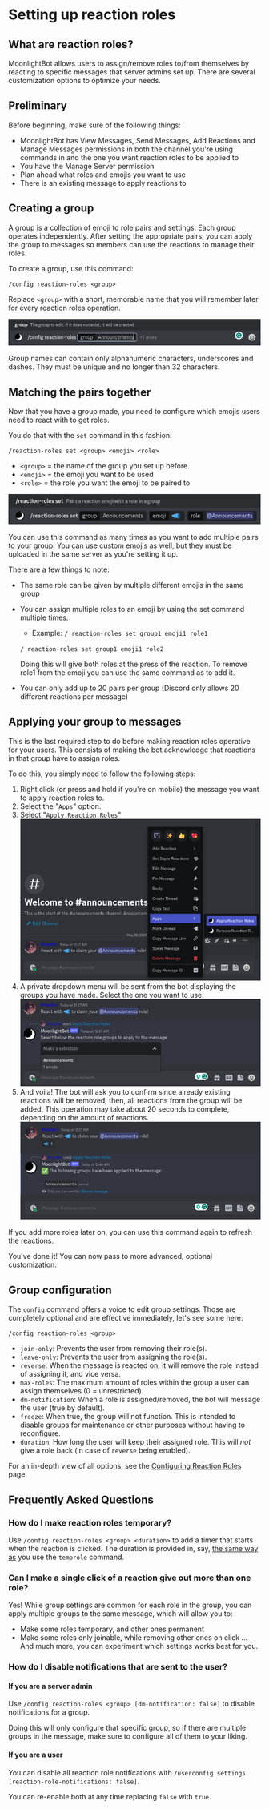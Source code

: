 # Setting up reaction roles

## What are reaction roles?

MoonlightBot allows users to assign/remove roles to/from themselves by reacting to specific messages that server admins set up. There are several customization options to optimize your needs.

## Preliminary

Before beginning, make sure of the following things:

* MoonlightBot has View Messages, Send Messages, Add Reactions and Manage Messages permissions in both the channel you're using commands in and the one you want reaction roles to be applied to
* You have the Manage Server permission
* Plan ahead what roles and emojis you want to use
* There is an existing message to apply reactions to

## Creating a group

A group is a collection of emoji to role pairs and settings. Each group operates independently. After setting the appropriate pairs, you can apply the group to messages so members can use the reactions to manage their roles.

To create a group, use this command:

```
/config reaction-roles <group>
```

Replace `<group>` with a short, memorable name that you will remember later for every reaction roles operation.

![](<../.gitbook/assets/ReactionRoleSetup1.png>)

Group names can contain only alphanumeric characters, underscores and dashes. They must be unique and no longer than 32 characters.

## Matching the pairs together

Now that you have a group made, you need to configure which emojis users need to react with to get roles.

You do that with the `set` command in this fashion:

```
/reaction-roles set <group> <emoji> <role>
```

* `<group>` = the name of the group you set up before.
* `<emoji>` = the emoji you want to be used
* `<role>` = the role you want the emoji to be paired to

![](<../.gitbook/assets/ReactionRoleSetup2.png>)

You can use this command as many times as you want to add multiple pairs to your group. You can use custom emojis as well, but they must be uploaded in the same server as you're setting it up.

There are a few things to note:

* The same role can be given by multiple different emojis in the same group
* You can assign multiple roles to an emoji by using the set command multiple times.
  * Example: 
  `/ reaction-roles set group1 emoji1 role1`

  `/ reaction-roles set group1 emoji1 role2`

  Doing this will give both roles at the press of the reaction. To remove role1 from the emoji you can use the same command as to add it.

* You can only add up to 20 pairs per group (Discord only allows 20 different reactions per message)

## Applying your group to messages

This is the last required step to do before making reaction roles operative for your users. This consists of making the bot acknowledge that reactions in that group have to assign roles.

To do this, you simply need to follow the following steps:

1. Right click (or press and hold if you're on mobile) the message you want to apply reaction roles to.
2. Select the "`Apps`" option.
3. Select "`Apply Reaction Roles`" ![](<../.gitbook/assets/ReactionRoleSetup3.png>)
4. A private dropdown menu will be sent from the bot displaying the groups you have made. Select the one you want to use. ![](<../.gitbook/assets/ReactionRoleSetup4.png>)
5. And voila! The bot will ask you to confirm since already existing reactions will be removed, then, all reactions from the group will be added. This operation may take about 20 seconds to complete, depending on the amount of reactions. ![](<../.gitbook/assets/ReactionRoleSetup5.png>)

If you add more roles later on, you can use this command again to refresh the reactions.

You've done it! You can now pass to more advanced, optional customization.

## Group configuration

The `config` command offers a voice to edit group settings. Those are completely optional and are effective immediately, let's see some here:

```
/config reaction-roles <group>
```

* `join-only`: Prevents the user from removing their role(s).
* `leave-only`: Prevents the user from assigning the role(s).
* `reverse`: When the message is reacted on, it will remove the role instead of assigning it, and vice versa.
* `max-roles`: The maximum amount of roles within the group a user can assign themselves (0 = unrestricted).
* `dm-notification`: When a role is assigned/removed, the bot will message the user (true by default). 
* `freeze`: When true, the group will not function. This is intended to disable groups for maintenance or other purposes without having to reconfigure.
* `duration`: How long the user will keep their assigned role. This will *not* give a role back (in case of `reverse` being enabled).

For an in-depth view of all options, see the [Configuring Reaction Roles](../admin-commands/config/configuring-reaction-roles.md) page.

## Frequently Asked Questions

### How do I make reaction roles temporary?

Use `/config reaction-roles <group> <duration>` to add a timer that starts when the reaction is clicked. The duration is provided in, say, [the same way as](arguments.md#durations) you use the `temprole` command.

### Can I make a single click of a reaction give out more than one role?

Yes! While group settings are common for each role in the group, you can apply multiple groups to the same message, which will allow you to:

* Make some roles temporary, and other ones permanent
* Make some roles only joinable, while removing other ones on click
... And much more, you can experiment which settings works best for you.

### How do I disable notifications that are sent to the user?

#### If you are a server admin

Use `/config reaction-roles <group> [dm-notification: false]` to disable notifications for a group.

Doing this will only configure that specific group, so if there are multiple groups in the message, make sure to configure all of them to your liking.

#### If you are a user

You can disable all reaction role notifications with `/userconfig settings [reaction-role-notifications: false]`.

You can re-enable both at any time replacing `false` with `true`.

